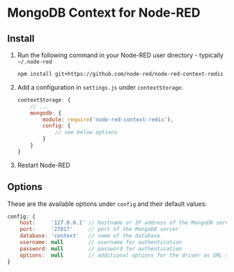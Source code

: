 # MongoDB Context for Node-RED

## Install

1. Run the following command in your Node-RED user directory - typically `~/.node-red`

    ```bash
    npm install git+https://github.com/node-red/node-red-context-redis
    ```

1. Add a configuration in `settings.js` under `contextStorage`:

    ```javascript
    contextStorage: {
        // ...
        mongodb: {
            module: require('node-red-context-redis'),
            config: {
                // see below options
            }
        }
    }
    ```

1. Restart Node-RED

## Options

These are the available options under `config` and their default values:

```javascript
config: {
    host:     '127.0.0.1' // hostname or IP address of the MongoDB server
    port:     '27017'     // port of the MongoDB server
    database: 'context'   // name of the database
    username: null        // username for authentication
    password: null        // password for authentication
    options:  null        // additional options for the driver as URL string
}
```